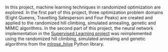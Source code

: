In this project, machine learning techniques in randomized optimization are explored. In the first part of this project, three optimization problem domains (Eight Queens, Travelling Salesperson and Four Peaks) are created and applied to the randomized hill climbing, simulated annealing, genetic and MIMIC algorithms. In the second part of this project, the neural network implementation in the [Supervised Learning project](https://github.com/EdidiongA/Supervised-Machine-Learning) was reimplemented using the randomized hill climbing, simulated annealing and genetic algorithms from the [mlrose_hiive](https://github.com/hiive/mlrose) Python library.
